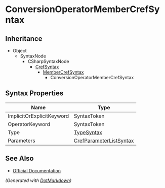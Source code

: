 # ConversionOperatorMemberCrefSyntax

## Inheritance

* Object
  * SyntaxNode
    * CSharpSyntaxNode
      * [CrefSyntax](CrefSyntax.md)
        * [MemberCrefSyntax](MemberCrefSyntax.md)
          * ConversionOperatorMemberCrefSyntax

## Syntax Properties

| Name                      | Type                                                  |
| ------------------------- | ----------------------------------------------------- |
| ImplicitOrExplicitKeyword | SyntaxToken                                           |
| OperatorKeyword           | SyntaxToken                                           |
| Type                      | [TypeSyntax](TypeSyntax.md)                           |
| Parameters                | [CrefParameterListSyntax](CrefParameterListSyntax.md) |

## See Also

* [Official Documentation](https://docs.microsoft.com/en-us/dotnet/api/microsoft.codeanalysis.csharp.syntax.conversionoperatormembercrefsyntax)


*\(Generated with [DotMarkdown](http://github.com/JosefPihrt/DotMarkdown)\)*